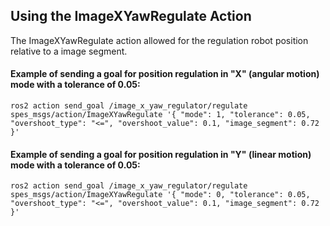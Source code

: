 ## Using the ImageXYawRegulate Action

The ImageXYawRegulate action allowed for the regulation robot position relative to a image segment.


#### Example of sending a goal for position regulation in "X" (angular motion) mode with a tolerance of 0.05:

```
ros2 action send_goal /image_x_yaw_regulator/regulate spes_msgs/action/ImageXYawRegulate '{ "mode": 1, "tolerance": 0.05, "overshoot_type": "<=", "overshoot_value": 0.1, "image_segment": 0.72 }'
```


#### Example of sending a goal for position regulation in "Y" (linear motion) mode with a tolerance of 0.05:

```
ros2 action send_goal /image_x_yaw_regulator/regulate spes_msgs/action/ImageXYawRegulate '{ "mode": 0, "tolerance": 0.05, "overshoot_type": "<=", "overshoot_value": 0.1, "image_segment": 0.72 }'
```

